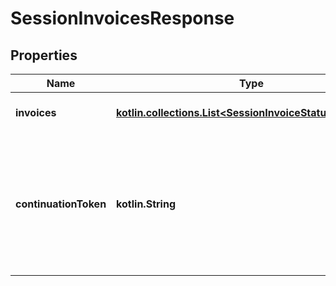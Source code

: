 
# SessionInvoicesResponse

## Properties
| Name | Type | Description | Notes |
| ------------ | ------------- | ------------- | ------------- |
| **invoices** | [**kotlin.collections.List&lt;SessionInvoiceStatusResponse&gt;**](SessionInvoiceStatusResponse.md) | Lista pobranych faktur. |  |
| **continuationToken** | **kotlin.String** | Token służący do pobrania kolejnej strony wyników. Jeśli jest pusty, to nie ma kolejnych stron. |  [optional] |



